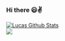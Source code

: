 ### Hi there 😃✌


<a href="https://github.com/L-Serodio">
<img align="center" alt="Lucas Github Stats" src="https://github-readme-stats.codestackr.vercel.app/api?username=L-Serodio&show_icons=true&hide_border=true&count_private=true&include_all_commits=true&theme=radical" /></a>

</br>
</hr>

<a href="https://github.com/L-Serodio">
  <img align="center" src="https://github-readme-stats.anuraghazra1.vercel.app/api/top-langs/?username=L-Serodio&layout=compact&theme=radical" />
</a>

